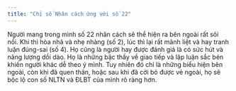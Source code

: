 ```yaml
---
title: "Chỉ số Nhân cách ứng với số 22"
---
```

Người mang trong mình số 22 nhân cách sẽ thể hiện ra bên ngoài rất sôi nổi. Khi thì hòa nhã và nhẹ nhàng (số 2), lúc thì lại rất mãnh liệt và hay tranh luận đúng-sai (số 4). Họ cũng là người hay được đánh giá là có sức hút và năng lượng dồi dào. Họ là những bậc thầy về giao tiếp và lập luận sắc bén khiến người khác dễ theo ý mình. Tuy nhiên đó chỉ là những biểu hiện bên ngoài, còn khi đã quen thân, hoặc sau khi đã cởi bỏ được vẻ ngoài, họ sẽ bộc lộ con số NLTN và ĐLBT của mình rõ ràng hơn.